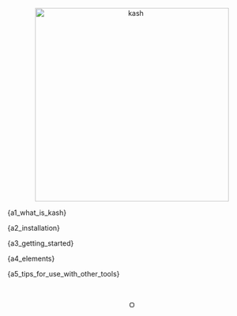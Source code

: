 <div align="center">

<img width="392" alt="kash"
src="https://github.com/user-attachments/assets/a5d62ae4-17e6-46bb-a9cb-3b6ec8d8d3fe" />

</div>

</div>

{a1_what_is_kash}

{a2_installation}

{a3_getting_started}

{a4_elements}

{a5_tips_for_use_with_other_tools}

<br/>

<div align="center">

⛭

</div>
